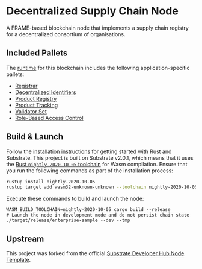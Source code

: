 # Decentralized Supply Chain Node

A FRAME-based blockchain node that implements a supply chain registry for a decentralized consortium
of organisations.

## Included Pallets

The [runtime](runtime) for this blockchain includes the following application-specific pallets:

- [Registrar](pallets/registrar)
- [Decentralized Identifiers](https://github.com/substrate-developer-hub/pallet-did)
- [Product Registry](https://github.com/stiiifff/pallet-product-registry)
- [Product Tracking](https://github.com/stiiifff/pallet-product-tracking)
- [Validator Set](https://github.com/gautamdhameja/substrate-validator-set)
- [Role-Based Access Control](https://github.com/gautamdhameja/substrate-rbac)

## Build & Launch

Follow the [installation instructions](https://substrate.dev/docs/en/knowledgebase/getting-started/)
for getting started with Rust and Substrate. This project is built on Substrate v2.0.1, which means
that it uses the
[Rust `nightly-2020-10-05` toolchain](https://substrate.dev/docs/en/knowledgebase/getting-started/#rust-nightly-toolchain)
for Wasm compilation. Ensure that you run the following commands as part of the installation
process:

```bash
rustup install nightly-2020-10-05
rustup target add wasm32-unknown-unknown --toolchain nightly-2020-10-05
```

Execute these commands to build and launch the node:

```shell
WASM_BUILD_TOOLCHAIN=nightly-2020-10-05 cargo build --release
# Launch the node in development mode and do not persist chain state
./target/release/enterprise-sample --dev --tmp
```

## Upstream

This project was forked from the official
[Substrate Developer Hub Node Template](https://github.com/substrate-developer-hub/substrate-node-template).
